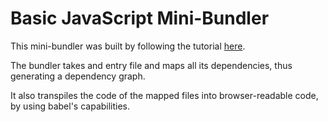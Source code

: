 # Basic JavaScript Mini-Bundler

This mini-bundler was built by following the tutorial [here](https://www.youtube.com/watch?v=eoi6U2fBKhU).

The bundler takes and entry file and maps all its dependencies, thus generating a dependency graph. 

It also transpiles the code of the mapped files into browser-readable code, by using babel's capabilities. 